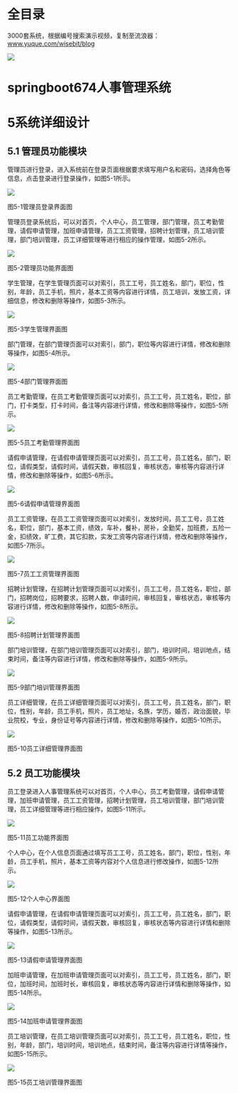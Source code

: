 # 全目录

3000套系统，根据编号搜索演示视频，复制至流浪器：www.yuque.com/wisebit/blog


![](https://bitwise.oss-cn-heyuan.aliyuncs.com/2024/11/06/qq_wechat.png)
# springboot674人事管理系统
# 5系统详细设计
## 5.1 管理员功能模块
管理员进行登录，进入系统前在登录页面根据要求填写用户名和密码，选择角色等信息，点击登录进行登录操作，如图5-1所示。

![](/md/blog.012.png)

图5-1管理员登录界面图

管理员登录系统后，可以对首页，个人中心，员工管理，部门管理，员工考勤管理，请假申请管理，加班申请管理，员工工资管理，招聘计划管理，员工培训管理，部门培训管理，员工详细管理等进行相应的操作管理，如图5-2所示。

![](/md/blog.013.png)

图5-2管理员功能界面图

学生管理，在学生管理页面可以对索引，员工工号，员工姓名，部门，职位，性别，年龄，员工手机，照片，基本工资等内容进行详情，员工培训，发放工资，详细信息，修改和删除等操作，如图5-3所示。

![](/md/blog.014.png)

图5-3学生管理界面图

部门管理，在部门管理页面可以对索引，部门，职位等内容进行详情，修改和删除等操作，如图5-4所示。

![](/md/blog.015.png)

图5-4部门管理界面图

员工考勤管理，在员工考勤管理页面可以对索引，员工工号，员工姓名，职位，部门，打卡类型，打卡时间，备注等内容进行详情，修改和删除等操作，如图5-5所示。

![](/md/blog.016.png)

图5-5员工考勤管理界面图

请假申请管理，在请假申请管理页面可以对索引，员工工号，员工姓名，部门，职位，请假类型，请假时间，请假天数，审核回复，审核状态，审核等内容进行详情，修改和删除等操作，如图5-6所示。

![](/md/blog.017.png)

图5-6请假申请管理界面图

员工工资管理，在员工工资管理页面可以对索引，发放时间，员工工号，员工姓名，职位，部门，基本工资，绩效，车补，餐补，房补，全勤奖，加班费，五险一金，扣绩效，旷工费，其它扣款，实发工资等内容进行详情，修改和删除等操作，如图5-7所示。

![](/md/blog.018.png)

图5-7员工工资管理界面图

招聘计划管理，在招聘计划管理页面可以对索引，员工工号，员工姓名，职位，部门，招聘岗位，招聘要求，招聘人数，申请时间，审核回复，审核状态，审核等内容进行详情，修改和删除等操作，如图5-8所示。

![](/md/blog.019.png)

图5-8招聘计划管理界面图

部门培训管理，在部门培训管理页面可以对索引，部门，培训时间，培训地点，结束时间，备注等内容进行详情，修改和删除等操作，如图5-9所示。

![](/md/blog.020.png)

图5-9部门培训管理界面图

员工详细管理，在员工详细管理页面可以对索引，员工工号，员工姓名，部门，职位，性别，年龄，员工手机，照片，员工地址，名族，学历，婚否，政治面貌，毕业院校，专业，身份证号等内容进行详情，修改和删除等操作，如图5-10所示。

![](/md/blog.021.png)

图5-10员工详细管理界面图

## 5.2 员工功能模块
员工登录进入人事管理系统可以对首页，个人中心，员工考勤管理，请假申请管理，加班申请管理，员工工资管理，招聘计划管理，员工培训管理，部门培训管理，员工详细管理等进行相应操作，如图5-11所示。

![](/md/blog.022.png)

图5-11员工功能界面图

个人中心，在个人信息页面通过填写员工工号，员工姓名，部门，职位，性别，年龄，员工手机，照片，基本工资等内容对个人信息进行修改操作，如图5-12所示。

![](/md/blog.023.png)

图5-12个人中心界面图

请假申请管理，在请假申请管理页面可以对索引，员工工号，员工姓名，部门，职位，请假类型，请假时间，请假天数，审核回复，审核状态等内容进行详情和删除等操作，如图5-13所示。

![](/md/blog.024.png)

图5-13请假申请管理界面图

加班申请管理，在加班申请管理页面可以对索引，员工工号，员工姓名，部门，职位，加班时间，加班时长，审核回复，审核状态等内容进行详情和删除等操作，如图5-14所示。

![](/md/blog.025.png)

图5-14加班申请管理界面图

员工培训管理，在员工培训管理页面可以对索引，员工工号，员工姓名，职位，性别，年龄，部门，培训时间，培训地点，结束时间，备注等内容进行详情等操作，如图5-15所示。

![](/md/blog.026.png)

图5-15员工培训管理界面图







